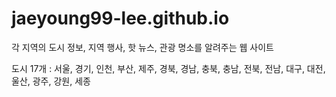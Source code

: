 # jaeyoung99-lee.github.io



각 지역의 도시 정보, 지역 행사, 핫 뉴스, 관광 명소를 알려주는 웹 사이트


도시 17개 : 서울, 경기, 인천, 부산, 제주, 경북, 경남, 충북, 충남, 전북, 전남, 대구, 대전, 울산, 광주, 강원, 세종
